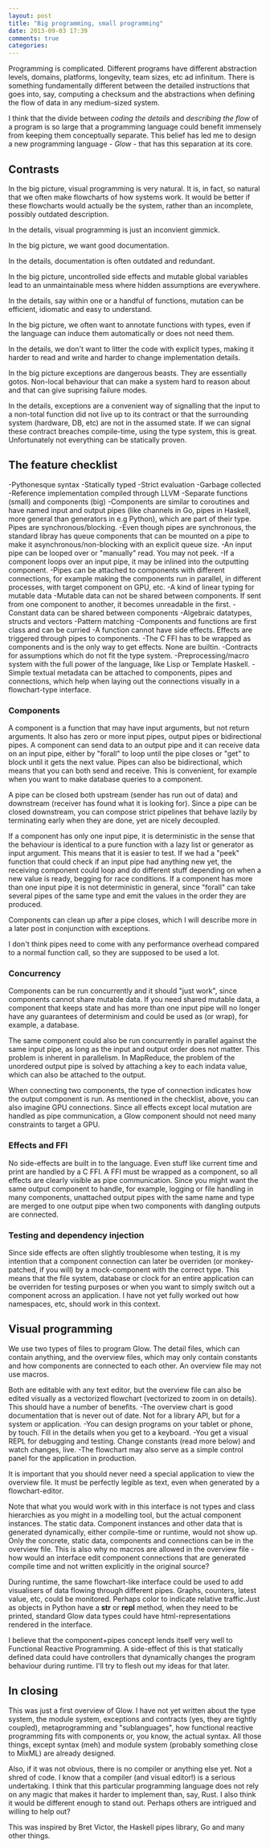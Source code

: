 ```yaml
---
layout: post
title: "Big programming, small programming"
date: 2013-09-03 17:39
comments: true
categories: 
---
```

Programming is complicated. Different programs have different abstraction levels, domains, platforms, longevity, team sizes, etc ad infinitum. There is something fundamentally different between the detailed instructions that goes into, say, computing a checksum and the abstractions when defining the flow of data in any medium-sized system.

I think that the divide between *coding the details* and *describing the flow* of a program is so large that a programming language could benefit immensely from keeping them conceptually separate. This belief has led me to design a new programming language - *Glow* - that has this separation at its core.

<!-- more -->

## Contrasts

In the big picture, visual programming is very natural. It is, in fact, so natural that we often make flowcharts of how systems work. It would be better if these flowcharts would actually be the system, rather than an incomplete, possibly outdated description.

In the details, visual programming is just an inconvient gimmick.


In the big picture, we want good documentation.

In the details, documentation is often outdated and redundant.


In the big picture, uncontrolled side effects and mutable global variables lead to an unmaintainable mess where hidden assumptions are everywhere.

In the details, say within one or a handful of functions, mutation can be efficient, idiomatic and easy to understand.


In the big picture, we often want to annotate functions with types, even if the language can induce them automatically or does not need them.

In the details, we don't want to litter the code with explicit types, making it harder to read and write and harder to change implementation details.


In the big picture exceptions are dangerous beasts. They are essentially gotos. Non-local behaviour that can make a system hard to reason about and that can give suprising failure modes.

In the details, exceptions are a convenient way of signalling that the input to a non-total function did not live up to its contract or that the surrounding system (hardware, DB, etc) are not in the assumed state. If we can signal these contract breaches compile-time, using the type system, this is great. Unfortunately not everything can be statically proven.

## The feature checklist

-Pythonesque syntax
-Statically typed
-Strict evaluation
-Garbage collected
-Reference implementation compiled through LLVM
-Separate functions (small) and components (big)
-Components are similar to coroutines and have named input and output pipes (like channels in Go, pipes in Haskell, more general than generators in e.g Python), which are part of their type. Pipes are synchronous/blocking.
-Even though pipes are synchronous, the standard libray has queue components that can be mounted on a pipe to make it asynchronous/non-blocking with an explicit queue size.
-An input pipe can be looped over or "manually" read. You may not peek.
-If a component loops over an input pipe, it may be inlined into the outputting component.
-Pipes can be attached to components with different connections, for example making the components run in parallel, in different processes, with target component on GPU, etc.
-A kind of linear typing for mutable data
-Mutable data can not be shared between components. If sent from one component to another, it becomes unreadable in the first.
-Constant data can be shared between components
-Algebraic datatypes, structs and vectors
-Pattern matching
-Components and functions are first class and can be curried
-A function cannot have side effects. Effects are triggered through pipes to components.
-The C FFI has to be wrapped as components and is the only way to get effects. None are builtin.
-Contracts for assumptions which do not fit the type system.
-Preprocessing/macro system with the full power of the language, like Lisp or Template Haskell.
-Simple textual metadata can be attached to components, pipes and connections, which help when laying out the connections visually in a flowchart-type interface.

### Components
A component is a function that may have input arguments, but not return arguments. It also has zero or more input pipes, output pipes or bidirectional pipes. A component can send data to an output pipe and it can receive data on an input pipe, either by "forall" to loop until the pipe closes or "get" to block until it gets the next value. Pipes can also be bidirectional, which means that you can both send and receive. This is convenient, for example when you want to make database queries to a component.

A pipe can be closed both upstream (sender has run out of data) and downstream (receiver has found what it is looking for). Since a pipe can be closed downstream, you can compose strict pipelines that behave lazily by terminating early when they are done, yet are nicely decoupled.

If a component has only one input pipe, it is deterministic in the sense that the behaviour is identical to a pure function with a lazy list or generator as input argument. This means that it is easier to test. If we had a "peek" function that could check if an input pipe had anything new yet, the receiving component could loop and do different stuff depending on when a new value is ready, begging for race conditions. If a component has more than one input pipe it is not deterministic in general, since "forall" can take several pipes of the same type and emit the values in the order they are produced.

Components can clean up after a pipe closes, which I will describe more in a later post in conjunction with exceptions.

I don't think pipes need to come with any performance overhead compared to a normal function call, so they are supposed to be used a lot.


### Concurrency

Components can be run concurrently and it should "just work", since components cannot share mutable data. If you need shared mutable data, a component that keeps state and has more than one input pipe will no longer have any guarantees of determinism and could be used as (or wrap), for example, a database.

The same component could also be run concurrently in parallel against the same input pipe, as long as the input and output order does not matter. This problem is inherent in parallelism. In MapReduce, the problem of the unordered output pipe is solved by attaching a key to each indata value, which can also be attached to the output.

When connecting two components, the type of connection indicates how the output component is run. As mentioned in the checklist, above, you can also imagine GPU connections. Since all effects except local mutation are handled as pipe communication, a Glow component should not need many constraints to target a GPU.

### Effects and FFI

No side-effects are built in to the language. Even stuff like current time and print are handled by a C FFI. A FFI must be wrapped as a component, so all effects are clearly visible as pipe communication. Since you might want the same output component to handle, for example, logging or file handling in many components, unattached output pipes with the same name and type are merged to one output pipe when two components with dangling outputs are connected.

### Testing and dependency injection

Since side effects are often slightly troublesome when testing, it is my intention that a component connection can later be overriden (or monkey-patched, if you will) by a mock-component with the correct type. This means that the file system, database or clock for an entire application can be overriden for testing purposes or when you want to simply switch out a component across an application. I have not yet fully worked out how namespaces, etc, should work in this context.


## Visual programming
We use two types of files to program Glow. The detail files, which can contain anything, and the overview files, which may only contain constants and how components are connected to each other. An overview file may not use macros.

Both are editable with any text editor, but the overview file can also be edited visually as a vectorized flowchart (vectorized to zoom in on details). This should have a number of benefits.
-The overview chart is good documentation that is never out of date. Not for a library API, but for a system or application.
-You can design programs on your tablet or phone, by touch. Fill in the details when you get to a keyboard.
-You get a visual REPL for debugging and testing. Change constants (read more below) and watch changes, live.
-The flowchart may also serve as a simple control panel for the application in production.

It is important that you should never need a special application to view the overview file. It must be perfectly legible as text, even when generated by a flowchart-editor.

Note that what you would work with in this interface is not types and class hierarchies as you might in a modelling tool, but the actual component instances. The static data. Component instances and other data that is generated dynamically, either compile-time or runtime, would not show up. Only the concrete, static data, components and connections can be in the overview file. This is also why no macros are allowed in the overview file - how would an interface edit component connections that are generated compile time and not written explicitly in the original source?

During runtime, the same flowchart-like interface could be used to add visualisers of data flowing through different pipes. Graphs, counters, latest value, etc, could be monitored. Perhaps color to indicate relative traffic.Just as objects in Python have a __str__ or __repl__ method, when they need to be printed, standard Glow data types could have html-representations rendered in the interface.

I believe that the component+pipes concept lends itself very well to Functional Reactive Programming. A side-effect of this is that statically defined data could have controllers that dynamically changes the program behaviour during runtime. I'll try to flesh out my ideas for that later.

## In closing
This was just a first overview of Glow. I have not yet written about the type system, the module system, exceptions and contracts (yes, they are tightly coupled), metaprogramming and "sublanguages", how functional reactive programming fits with components or, you know, the actual syntax. All those things, except syntax (meh) and module system (probably something close to MixML) are already designed.

Also, if it was not obvious, there is no compiler or anything else yet. Not a shred of code. I know that a compiler (and visual editor!) is a serious undertaking. I think that this particular programming language does not rely on any magic that makes it harder to implement than, say, Rust. I also think it would be different enough to stand out. Perhaps others are intrigued and willing to help out?

This was inspired by Bret Victor, the Haskell pipes library, Go and many other things.


